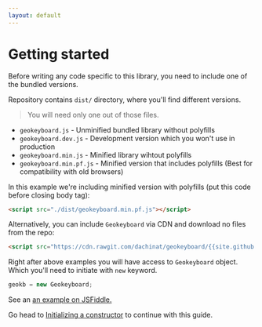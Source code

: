 ```yaml
---
layout: default
---
```


# Getting started

Before writing any code specific to this library, you need to include one of the bundled versions.

Repository contains `dist/` directory, where you'll find different versions.

> You will need only one out of those files.

* `geokeyboard.js` - Unminified bundled library without polyfills
* `geokeyboard.dev.js` - Development version which you won't use in production
* `geokeyboard.min.js` - Minified library wihtout polyfills
* `geokeyboard.min.pf.js` - Minified version that includes polyfills (Best for compatibility with old browsers)

In this example we're including minified version with polyfills (put this code before closing body tag):

```html
<script src="./dist/geokeyboard.min.pf.js"></script>
```

Alternatively, you can include `Geokeyboard` via CDN and download no files from the repo:

```html
<script src="https://cdn.rawgit.com/dachinat/geokeyboard/{{site.github.build_revision}}/dist/geokeyboard.min.pf.js"></script>
```

Right after above examples you will have access to `Geokeyboard` object. Which you'll need to initiate with `new`
keyword.

```js
geokb = new Geokeyboard;
```

See an <a href="https://jsfiddle.net/dachinat/xwafbrvu/" target="_blank">an example on JSFiddle.</a>

Go head to <a href="/initializing.html">Initializing a constructor</a> to continue with this guide.